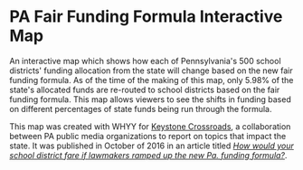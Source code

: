 # PA Fair Funding Formula Interactive Map

An interactive map which shows how each of Pennsylvania's 500 school districts' funding allocation from the state will change based on the new fair funding formula. As of the time of the making of this map, only 5.98% of the state's allocated funds are re-routed to school districts based on the fair funding formula. This map allows viewers to see the shifts in funding based on different percentages of state funds being run through the formula. 

This map was created with WHYY for [Keystone Crossroads](https://whyy.org/programs/keystone-crossroads/), a collaboration between PA public media organizations to report on topics that impact the state. It was published in October of 2016 in an article titled [*How would your school district fare if lawmakers ramped up the new Pa. funding formula?*](https://whyy.org/articles/how-would-your-school-district-fare-if-lawmakers-ramped-up-the-new-pa-funding-formula/).
